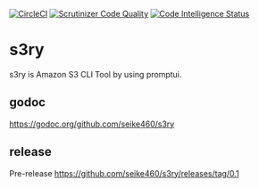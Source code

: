 [![CircleCI](https://circleci.com/gh/seike460/s3ry.svg?style=svg)](https://circleci.com/gh/seike460/s3ry)
[![Scrutinizer Code Quality](https://scrutinizer-ci.com/g/seike460/s3ry/badges/quality-score.png?b=master)](https://scrutinizer-ci.com/g/seike460/s3ry/?branch=master)
[![Code Intelligence Status](https://scrutinizer-ci.com/g/seike460/s3ry/badges/code-intelligence.svg?b=master)](https://scrutinizer-ci.com/code-intelligence)

# s3ry
s3ry is Amazon S3 CLI Tool by using promptui.

## godoc
https://godoc.org/github.com/seike460/s3ry

## release
Pre-release
    https://github.com/seike460/s3ry/releases/tag/0.1
